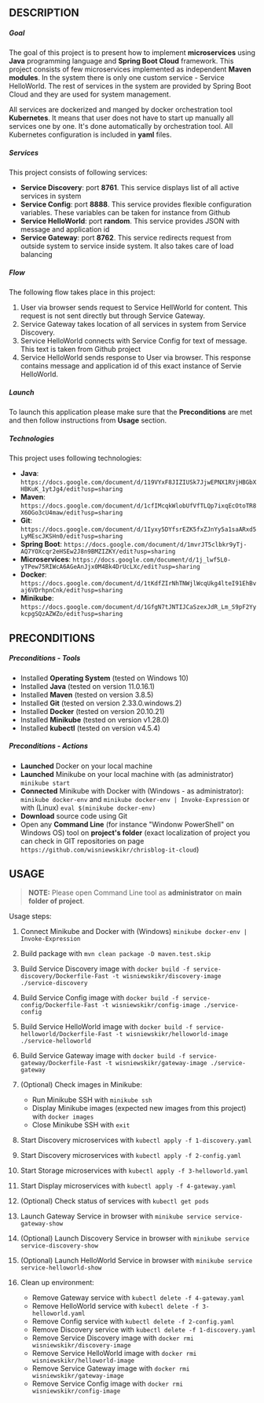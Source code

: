 DESCRIPTION
-----------

##### Goal
The goal of this project is to present how to implement **microservices** using **Java** programming language and **Spring Boot Cloud** framework. This project consists of few microservices implemented as independent **Maven modules**. In the system there is only one custom service - Service HelloWorld. The rest of services in the system are provided by Spring Boot Cloud and they are used for system management.

All services are dockerized and manged by docker orchestration tool **Kubernetes**. It means that user does not have to start up manually all services one by one. It's done automatically by orchestration tool. All Kubernetes configuration is included in **yaml** files.

##### Services
This project consists of following services:
* **Service Discovery**: port **8761**. This service displays list of all active services in system
* **Service Config**: port **8888**. This service provides flexible configuration variables. These variables can be taken for instance from Github
* **Service HelloWorld**: port **random**. This service provides JSON with message and application id
* **Service Gateway**: port **8762**. This service redirects request from outside system to service inside system. It also takes care of load balancing

##### Flow
The following flow takes place in this project:
1. User via browser sends request to Service HellWorld for content. This request is not sent directly but through Service Gateway. 
1. Service Gateway takes location of all services in system from Service Discovery.
1. Service HelloWorld connects with Service Config for text of message. This text is taken from Github project
1. Service HelloWorld sends response to User via browser. This response contains message and application id of this exact instance of Servie HelloWorld. 

##### Launch
To launch this application please make sure that the **Preconditions** are met and then follow instructions from **Usage** section.

##### Technologies
This project uses following technologies:
* **Java**: `https://docs.google.com/document/d/119VYxF8JIZIUSk7JjwEPNX1RVjHBGbXHBKuK_1ytJg4/edit?usp=sharing`
* **Maven**: `https://docs.google.com/document/d/1cfIMcqkWlobUfVfTLQp7ixqEcOtoTR8X6OGo3cU4maw/edit?usp=sharing`
* **Git**: `https://docs.google.com/document/d/1Iyxy5DYfsrEZK5fxZJnYy5a1saARxd5LyMEscJKSHn0/edit?usp=sharing`
* **Spring Boot**: `https://docs.google.com/document/d/1mvrJT5clbkr9yTj-AQ7YOXcqr2eHSEw2J8n9BMZIZKY/edit?usp=sharing`
* **Microservices**: `https://docs.google.com/document/d/1j_lwf5L0-yTPew75RIWcA6AGeAnJjx0M4Bk4DrUcLXc/edit?usp=sharing`
* **Docker**: `https://docs.google.com/document/d/1tKdfZIrNhTNWjlWcqUkg4lteI91EhBvaj6VDrhpnCnk/edit?usp=sharing`
* **Minikube**: `https://docs.google.com/document/d/1GfgN7tJNTIJCaSzexJdR_Lm_S9pF2YykcpgSQzAZWZo/edit?usp=sharing`


PRECONDITIONS
-------------

##### Preconditions - Tools
* Installed **Operating System** (tested on Windows 10)
* Installed **Java** (tested on version 11.0.16.1)
* Installed **Maven** (tested on version 3.8.5)
* Installed **Git** (tested on version 2.33.0.windows.2)
* Installed **Docker** (tested on version 20.10.21)
* Installed **Minikube** (tested on version v1.28.0)
* Installed **kubectl** (tested on version v4.5.4)

##### Preconditions - Actions
* **Launched** Docker on your local machine
* **Launched** Minikube on your local machine with (as administrator) `minikube start`
* **Connected** Minikube with Docker with (Windows - as administrator): `minikube docker-env` and `minikube docker-env | Invoke-Expression` or with (Linux) `eval $(minikube docker-env)` 
* **Download** source code using Git 
* Open any **Command Line** (for instance "Windonw PowerShell" on Windows OS) tool on **project's folder** (exact localization of project you can check in GIT repositories on page `https://github.com/wisniewskikr/chrisblog-it-cloud`)


USAGE
-----

> **NOTE:**  Please open Command Line tool as **administrator** on **main folder of project**.

Usage steps:
1. Connect Minikube and Docker with (Windows) `minikube docker-env | Invoke-Expression`
1. Build package with `mvn clean package -D maven.test.skip`
1. Build Service Discovery image with `docker build -f service-discovery/Dockerfile-Fast -t wisniewskikr/discovery-image ./service-discovery`
1. Build Service Config image with `docker build -f service-config/Dockerfile-Fast -t wisniewskikr/config-image ./service-config`
1. Build Service HelloWorld image with `docker build -f service-helloworld/Dockerfile-Fast -t wisniewskikr/helloworld-image ./service-helloworld`
1. Build Service Gateway image with `docker build -f service-gateway/Dockerfile-Fast -t wisniewskikr/gateway-image ./service-gateway`
1. (Optional) Check images in Minikube:

     * Run Minikube SSH with `minikube ssh`
     * Display Minikube images (expected new images from this project) with `docker images`
     * Close Minikube SSH with `exit`

1. Start Discovery microservices with `kubectl apply -f 1-discovery.yaml`
1. Start Discovery microservices with `kubectl apply -f 2-config.yaml`
1. Start Storage microservices with `kubectl apply -f 3-helloworld.yaml`
1. Start Display microservices with `kubectl apply -f 4-gateway.yaml`
1. (Optional) Check status of services with `kubectl get pods`
1. Launch Gateway Service in browser with `minikube service service-gateway-show`
1. (Optional) Launch Discovery Service in browser with `minikube service service-discovery-show`
1. (Optional) Launch HelloWorld Service in browser with `minikube service service-helloworld-show`
1. Clean up environment:
    
    * Remove Gateway service with `kubectl delete -f 4-gateway.yaml`
    * Remove HelloWorld service with `kubectl delete -f 3-helloworld.yaml`
    * Remove Config service with `kubectl delete -f 2-config.yaml`
    * Remove Discovery service with `kubectl delete -f 1-discovery.yaml`
    * Remove Service Discovery image with `docker rmi wisniewskikr/discovery-image`
    * Remove Service HelloWorld image with `docker rmi wisniewskikr/helloworld-image`
    * Remove Service Gateway image with `docker rmi wisniewskikr/gateway-image`
    * Remove Service Config image with `docker rmi wisniewskikr/config-image`